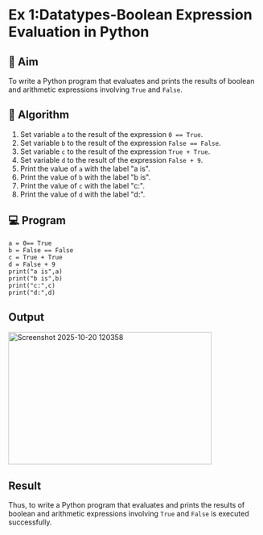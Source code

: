 
# Ex 1:Datatypes-Boolean Expression Evaluation in Python

## 🎯 Aim
To write a Python program that evaluates and prints the results of boolean and arithmetic expressions involving `True` and `False`.

## 🧠 Algorithm
1. Set variable `a` to the result of the expression `0 == True`.
2. Set variable `b` to the result of the expression `False == False`.
3. Set variable `c` to the result of the expression `True + True`.
4. Set variable `d` to the result of the expression `False + 9`.
5. Print the value of `a` with the label "a is".
6. Print the value of `b` with the label "b is".
7. Print the value of `c` with the label "c:".
8. Print the value of `d` with the label "d:".

## 💻 Program
```
a = 0== True
b = False == False
c = True + True
d = False + 9
print("a is",a)
print("b is",b)
print("c:",c)
print("d:",d)
```

## Output
<img width="404" height="263" alt="Screenshot 2025-10-20 120358" src="https://github.com/user-attachments/assets/a9501b4b-844d-425d-9beb-169653e7ea07" />


## Result
Thus, to write a Python program that evaluates and prints the results of boolean and arithmetic expressions involving `True` and `False` is executed successfully.
